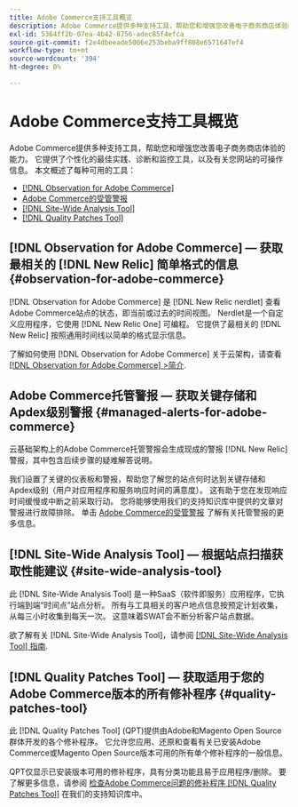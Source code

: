 ```yaml
---
title: Adobe Commerce支持工具概览
description: Adobe Commerce提供多种支持工具，帮助您和增强您改善电子商务商店体验的能力。
exl-id: 5364ff2b-07ea-4b42-8756-adec85f4efca
source-git-commit: f2e4dbeeade5006e253beba9ff808e6571647ef4
workflow-type: tm+mt
source-wordcount: '394'
ht-degree: 0%

---
```


# Adobe Commerce支持工具概览

Adobe Commerce提供多种支持工具，帮助您和增强您改善电子商务商店体验的能力。
它提供了个性化的最佳实践、诊断和监控工具，以及有关您网站的可操作信息。
本文概述了每种可用的工具：

* [[!DNL Observation for Adobe Commerce]](#observation-for-adobe-commerce)
* [Adobe Commerce的受管警报](#managed-alerts-for-adobe-commerce)
* [[!DNL Site-Wide Analysis Tool]](#site-wide-analysis-tool)
* [[!DNL Quality Patches Tool]](#quality-patches-tool)

## [!DNL Observation for Adobe Commerce]  — 获取最相关的 [!DNL New Relic] 简单格式的信息 {#observation-for-adobe-commerce}

[!DNL Observation for Adobe Commerce] 是 [!DNL New Relic nerdlet] 查看Adobe Commerce站点的状态，即当前或过去的时间视图。 Nerdlet是一个自定义应用程序，它使用 [!DNL New Relic One] 可编程。 它提供了最相关的 [!DNL New Relic] 按照通用时间线以简单的格式显示信息。

了解如何使用 [!DNL Observation for Adobe Commerce] 关于云架构，请查看 [[!DNL Observation for Adobe Commerce] >简介](https://experienceleague.adobe.com/docs/commerce-operations/tools/observation-for-adobe-commerce/intro.html).

## Adobe Commerce托管警报 — 获取关键存储和Apdex级别警报  {#managed-alerts-for-adobe-commerce}

云基础架构上的Adobe Commerce托管警报会生成现成的警报 [!DNL New Relic] 警报，其中包含后续步骤的疑难解答说明。

我们设置了关键的仪表板和警报，帮助您了解您的站点何时达到关键存储和Apdex级别（用户对应用程序和服务响应时间的满意度）。 这有助于您在发现响应时间缓慢或中断之前采取行动。 您将能够使用我们的支持知识库中提供的文章对警报进行故障排除。 单击 [Adobe Commerce的受管警报](/help/support-tools/managed-alerts-for-adobe-commerce/managed-alerts-for-magento-commerce.md) 了解有关托管警报的更多信息。


## [!DNL Site-Wide Analysis Tool]  — 根据站点扫描获取性能建议 {#site-wide-analysis-tool}

此 [!DNL Site-Wide Analysis Tool] 是一种SaaS（软件即服务）应用程序，它执行端到端“时间点”站点分析。 所有与工具相关的客户地点信息按预定计划收集，从每三小时收集到每天一次。 这意味着SWAT会不断分析客户站点数据。

欲了解有关 [!DNL Site-Wide Analysis Tool]，请参阅 [[!DNL Site-Wide Analysis Tool] 指南](https://experienceleague.adobe.com/docs/commerce-operations/tools/site-wide-analysis-tool/intro.html).

## [!DNL Quality Patches Tool]  — 获取适用于您的Adobe Commerce版本的所有修补程序 {#quality-patches-tool}

此 [!DNL Quality Patches Tool] (QPT)提供由Adobe和Magento Open Source群体开发的各个修补程序。 它允许您应用、还原和查看有关已安装Adobe Commerce或Magento Open Source版本可用的所有单个修补程序的一般信息。

QPT仅显示已安装版本可用的修补程序，具有分类功能且易于应用程序/删除。 要了解更多信息，请参阅 [检查Adobe Commerce问题的修补程序 [!DNL Quality Patches Tool]](/help/support-tools/patches-available-in-qpt-tool/check-patch-for-magento-issue-with-magento-quality-patches.md) 在我们的支持知识库中。
